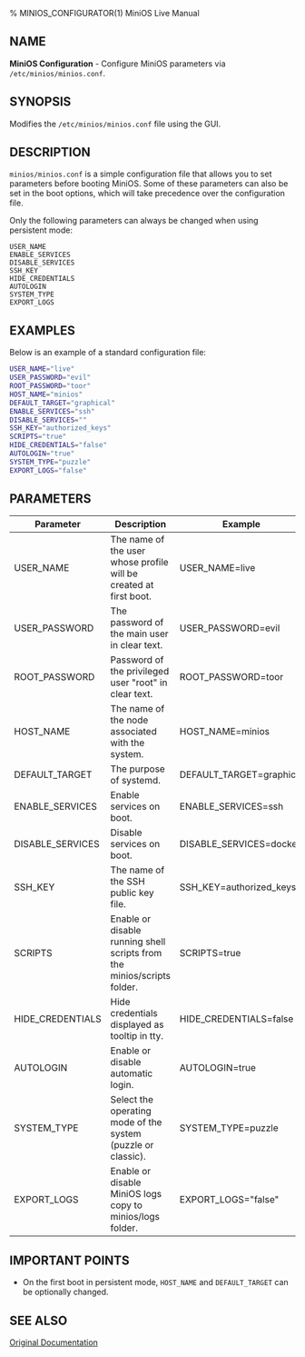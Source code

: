 % MINIOS_CONFIGURATOR(1) MiniOS Live Manual

## NAME
**MiniOS Configuration** - Configure MiniOS parameters via `/etc/minios/minios.conf`.

## SYNOPSIS
Modifies the `/etc/minios/minios.conf` file using the GUI.

## DESCRIPTION
`minios/minios.conf` is a simple configuration file that allows you to set parameters before booting MiniOS. Some of these parameters can also be set in the boot options, which will take precedence over the configuration file.

Only the following parameters can always be changed when using persistent mode:

```
USER_NAME
ENABLE_SERVICES
DISABLE_SERVICES
SSH_KEY
HIDE_CREDENTIALS
AUTOLOGIN
SYSTEM_TYPE
EXPORT_LOGS
```

## EXAMPLES
Below is an example of a standard configuration file:
```bash
USER_NAME="live"
USER_PASSWORD="evil"
ROOT_PASSWORD="toor"
HOST_NAME="minios"
DEFAULT_TARGET="graphical"
ENABLE_SERVICES="ssh"
DISABLE_SERVICES=""
SSH_KEY="authorized_keys"
SCRIPTS="true"
HIDE_CREDENTIALS="false"
AUTOLOGIN="true"
SYSTEM_TYPE="puzzle"
EXPORT_LOGS="false"
```

## PARAMETERS
| Parameter        | Description                                                          | Example              |
| ---------------- | -------------------------------------------------------------------- | -------------------- |
| USER_NAME        | The name of the user whose profile will be created at first boot.    | USER_NAME=live       |
| USER_PASSWORD    | The password of the main user in clear text.                         | USER_PASSWORD=evil   |
| ROOT_PASSWORD    | Password of the privileged user "root" in clear text.                | ROOT_PASSWORD=toor   |
| HOST_NAME        | The name of the node associated with the system.                     | HOST_NAME=minios     |
| DEFAULT_TARGET   | The purpose of systemd.                                              | DEFAULT_TARGET=graphical |
| ENABLE_SERVICES  | Enable services on boot.                                             | ENABLE_SERVICES=ssh  |
| DISABLE_SERVICES | Disable services on boot.                                            | DISABLE_SERVICES=docker |
| SSH_KEY          | The name of the SSH public key file.                                 | SSH_KEY=authorized_keys |
| SCRIPTS          | Enable or disable running shell scripts from the minios/scripts folder. | SCRIPTS=true        |
| HIDE_CREDENTIALS | Hide credentials displayed as tooltip in tty.                        | HIDE_CREDENTIALS=false |
| AUTOLOGIN        | Enable or disable automatic login.                                   | AUTOLOGIN=true       |
| SYSTEM_TYPE      | Select the operating mode of the system (puzzle or classic).         | SYSTEM_TYPE=puzzle   |
| EXPORT_LOGS      | Enable or disable MiniOS logs copy to minios/logs folder.            | EXPORT_LOGS="false"   |

## IMPORTANT POINTS
- On the first boot in persistent mode, `HOST_NAME` and `DEFAULT_TARGET` can be optionally changed.

## SEE ALSO
[Original Documentation](https://github.com/minios-linux/minios-live/wiki/Configuration-file)